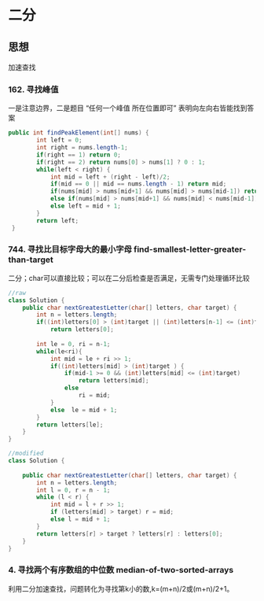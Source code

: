 # 二分
## 思想
加速查找  
  
### 162. 寻找峰值

一是注意边界，二是题目 “任何一个峰值 所在位置即可” 表明向左向右皆能找到答案
  
```java
public int findPeakElement(int[] nums) {
        int left = 0;
        int right = nums.length-1;
        if(right == 1) return 0;
        if(right == 2) return nums[0] > nums[1] ? 0 : 1;
        while(left < right) {
        	int mid = left + (right - left)/2;
        	if(mid == 0 || mid == nums.length - 1) return mid;
        	if(nums[mid] > nums[mid+1] && nums[mid] > nums[mid-1]) return mid;
        	else if(nums[mid] > nums[mid+1] && nums[mid] < nums[mid-1]) right = mid ;
        	else left = mid + 1;
        }
        return left;
 }
 ```
    
       
### 744. 寻找比目标字母大的最小字母 find-smallest-letter-greater-than-target   
二分；char可以直接比较；可以在二分后检查是否满足，无需专门处理循环比较   
```java
//raw
class Solution {
    public char nextGreatestLetter(char[] letters, char target) {
        int n = letters.length;
        if((int)letters[0] > (int)target || (int)letters[n-1] <= (int)target)  //beyond array
            return letters[0];
        
        int le = 0, ri = n-1;
        while(le<ri){
            int mid = le + ri >> 1;
            if((int)letters[mid] > (int)target ) {
                if(mid-1 >= 0 && (int)letters[mid] <= (int)target)
                    return letters[mid];
                else
                    ri = mid;
            }
            else  le = mid + 1;
        }
        return letters[le];
    }
}

//modified
class Solution {
    
    public char nextGreatestLetter(char[] letters, char target) {
        int n = letters.length;
        int l = 0, r = n - 1;
        while (l < r) {
            int mid = l + r >> 1;
            if (letters[mid] > target) r = mid;
            else l = mid + 1;
        }
        return letters[r] > target ? letters[r] : letters[0];
    }
}


```
### 4. 寻找两个有序数组的中位数 median-of-two-sorted-arrays
利用二分加速查找，问题转化为寻找第k小的数,k=(m+n)/2或(m+n)/2+1。  
```java

```
